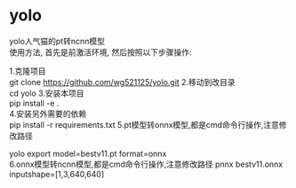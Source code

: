 # yolo
yolo人气猫的pt转ncnn模型    
使用方法, 首先是前激活环境, 然后按照以下步骤操作:

1.克隆项目  
git clone  https://github.com/wg521125/yolo.git 
2.移动到改目录  
cd yolo 
3.安装本项目    
pip install -e .    
4.安装另外需要的依赖    
pip install -r requirements.txt 
5.pt模型转onnx模型,都是cmd命令行操作,注意修改路径
  
yolo export model=bestv11.pt format=onnx    
6.onnx模型转ncnn模型,都是cmd命令行操作,注意修改路径 
pnnx bestv11.onnx  inputshape=[1,3,640,640] 
